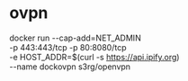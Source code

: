 # ovpn

docker run --cap-add=NET_ADMIN \
-p 443:443/tcp -p 80:8080/tcp \
-e HOST_ADDR=$(curl -s https://api.ipify.org) \
--name dockovpn s3rg/openvpn
